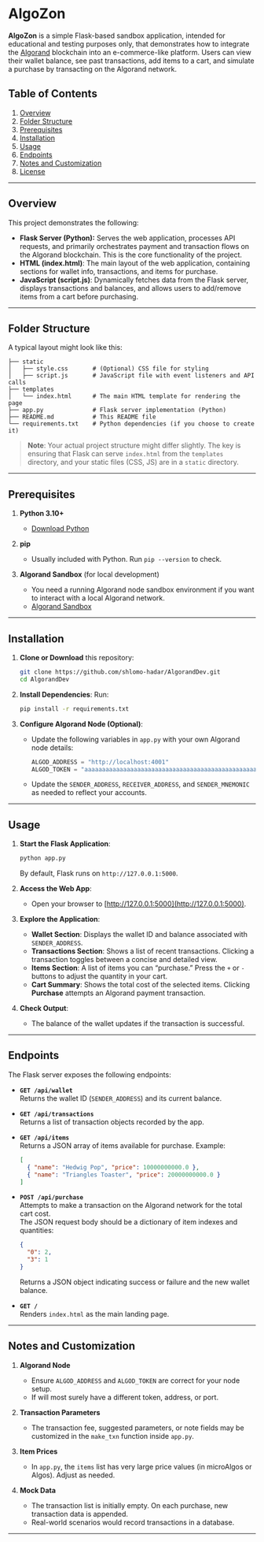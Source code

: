 # AlgoZon

**AlgoZon** is a simple Flask-based sandbox application, intended for educational and testing purposes only, that demonstrates how to integrate the [Algorand](https://www.algorand.com/) blockchain into an e-commerce-like platform. Users can view their wallet balance, see past transactions, add items to a cart, and simulate a purchase by transacting on the Algorand network.

## Table of Contents

1. [Overview](#overview)
2. [Folder Structure](#folder-structure)
3. [Prerequisites](#prerequisites)
4. [Installation](#installation)
5. [Usage](#usage)
6. [Endpoints](#endpoints)
7. [Notes and Customization](#notes-and-customization)
8. [License](#license)

---

## Overview

This project demonstrates the following:

- **Flask Server (Python):** Serves the web application, processes API requests, and primarily orchestrates payment and transaction flows on the Algorand blockchain. This is the core functionality of the project.
- **HTML (index.html)**: The main layout of the web application, containing sections for wallet info, transactions, and items for purchase.
- **JavaScript (script.js)**: Dynamically fetches data from the Flask server, displays transactions and balances, and allows users to add/remove items from a cart before purchasing.

---

## Folder Structure

A typical layout might look like this:

```
├── static
│   ├── style.css       # (Optional) CSS file for styling
│   ├── script.js       # JavaScript file with event listeners and API calls
├── templates
│   └── index.html      # The main HTML template for rendering the page
├── app.py              # Flask server implementation (Python)
├── README.md           # This README file
└── requirements.txt    # Python dependencies (if you choose to create it)
```

> **Note**: Your actual project structure might differ slightly. The key is ensuring that Flask can serve `index.html` from the `templates` directory, and your static files (CSS, JS) are in a `static` directory.

---

## Prerequisites

1. **Python 3.10+**

   - [Download Python](https://www.python.org/downloads/)

2. **pip**

   - Usually included with Python. Run `pip --version` to check.

3. **Algorand Sandbox** (for local development)
   - You need a running Algorand node sandbox environment if you want to interact with a local Algorand network.
   - [Algorand Sandbox](https://github.com/algorand/sandbox)

---

## Installation

1. **Clone or Download** this repository:

   ```bash
   git clone https://github.com/shlomo-hadar/AlgorandDev.git
   cd AlgorandDev
   ```

2. **Install Dependencies**:
   Run:

   ```bash
   pip install -r requirements.txt
   ```

3. **Configure Algorand Node (Optional)**:
   - Update the following variables in `app.py` with your own Algorand node details:
     ```python
     ALGOD_ADDRESS = "http://localhost:4001"
     ALGOD_TOKEN = "aaaaaaaaaaaaaaaaaaaaaaaaaaaaaaaaaaaaaaaaaaaaaaaaaaaaaaaaaaaaaaaa"
     ```
   - Update the `SENDER_ADDRESS`, `RECEIVER_ADDRESS`, and `SENDER_MNEMONIC` as needed to reflect your accounts.

---

## Usage

1. **Start the Flask Application**:

   ```bash
   python app.py
   ```

   By default, Flask runs on `http://127.0.0.1:5000`.

2. **Access the Web App**:

   - Open your browser to [http://127.0.0.1:5000](http://127.0.0.1:5000).

3. **Explore the Application**:

   - **Wallet Section**: Displays the wallet ID and balance associated with `SENDER_ADDRESS`.
   - **Transactions Section**: Shows a list of recent transactions. Clicking a transaction toggles between a concise and detailed view.
   - **Items Section**: A list of items you can “purchase.” Press the `+` or `-` buttons to adjust the quantity in your cart.
   - **Cart Summary**: Shows the total cost of the selected items. Clicking **Purchase** attempts an Algorand payment transaction.

4. **Check Output**:
   - The balance of the wallet updates if the transaction is successful.

---

## Endpoints

The Flask server exposes the following endpoints:

- **`GET /api/wallet`**  
  Returns the wallet ID (`SENDER_ADDRESS`) and its current balance.

- **`GET /api/transactions`**  
  Returns a list of transaction objects recorded by the app.

- **`GET /api/items`**  
  Returns a JSON array of items available for purchase. Example:

  ```json
  [
    { "name": "Hedwig Pop", "price": 10000000000.0 },
    { "name": "Triangles Toaster", "price": 20000000000.0 }
  ]
  ```

- **`POST /api/purchase`**  
  Attempts to make a transaction on the Algorand network for the total cart cost.  
  The JSON request body should be a dictionary of item indexes and quantities:

  ```json
  {
    "0": 2,
    "3": 1
  }
  ```

  Returns a JSON object indicating success or failure and the new wallet balance.

- **`GET /`**  
  Renders `index.html` as the main landing page.

---

## Notes and Customization

1. **Algorand Node**

   - Ensure `ALGOD_ADDRESS` and `ALGOD_TOKEN` are correct for your node setup.
   - If will most surely have a different token, address, or port.

2. **Transaction Parameters**

   - The transaction fee, suggested parameters, or note fields may be customized in the `make_txn` function inside `app.py`.

3. **Item Prices**

   - In `app.py`, the `items` list has very large price values (in microAlgos or Algos). Adjust as needed.

4. **Mock Data**
   - The transaction list is initially empty. On each purchase, new transaction data is appended.
   - Real-world scenarios would record transactions in a database.

---
